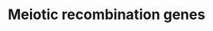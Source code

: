 ---
annotations:
- id: PW:0000004
  parent: regulatory pathway
  type: Pathway Ontology
  value: regulatory pathway
- id: PW:0001318
  parent: regulatory pathway
  type: Pathway Ontology
  value: cell cycle pathway, meiotic
authors:
- MaintBot
- AlexanderPico
- Eweitz
description: ''
last-edited: 2021-05-20
organisms:
- Saccharomyces cerevisiae
redirect_from:
- /index.php/Pathway:WP377
- /instance/WP377
- /instance/WP377_rr117286
revision: r117286
schema-jsonld:
- '@context': https://schema.org/
  '@id': https://wikipathways.github.io/pathways/WP377.html
  '@type': Dataset
  creator:
    '@type': Organization
    name: WikiPathways
  description: ''
  keywords:
  - HOP1
  - MEI4
  - MEK1
  - MER2
  - MRE11
  - RAD50
  - RAD51
  - RAD52
  - RAD55
  - RAD57
  - REC102
  - REC104
  - REC114
  - RED1
  - SPO11
  - XRS2
  license: CC0
  name: Meiotic recombination genes
seo: CreativeWork
title: Meiotic recombination genes
wpid: WP377
---